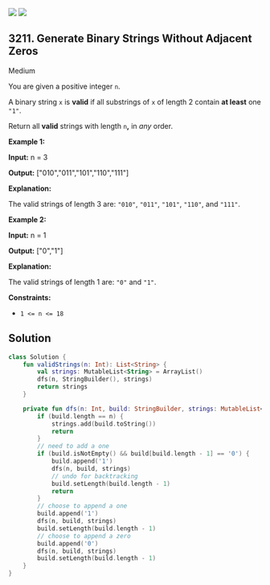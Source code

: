 [![](https://img.shields.io/github/stars/javadev/LeetCode-in-Kotlin?label=Stars&style=flat-square)](https://github.com/javadev/LeetCode-in-Kotlin)
[![](https://img.shields.io/github/forks/javadev/LeetCode-in-Kotlin?label=Fork%20me%20on%20GitHub%20&style=flat-square)](https://github.com/javadev/LeetCode-in-Kotlin/fork)

## 3211\. Generate Binary Strings Without Adjacent Zeros

Medium

You are given a positive integer `n`.

A binary string `x` is **valid** if all substrings of `x` of length 2 contain **at least** one `"1"`.

Return all **valid** strings with length `n`**,** in _any_ order.

**Example 1:**

**Input:** n = 3

**Output:** ["010","011","101","110","111"]

**Explanation:**

The valid strings of length 3 are: `"010"`, `"011"`, `"101"`, `"110"`, and `"111"`.

**Example 2:**

**Input:** n = 1

**Output:** ["0","1"]

**Explanation:**

The valid strings of length 1 are: `"0"` and `"1"`.

**Constraints:**

*   `1 <= n <= 18`

## Solution

```kotlin
class Solution {
    fun validStrings(n: Int): List<String> {
        val strings: MutableList<String> = ArrayList()
        dfs(n, StringBuilder(), strings)
        return strings
    }

    private fun dfs(n: Int, build: StringBuilder, strings: MutableList<String>) {
        if (build.length == n) {
            strings.add(build.toString())
            return
        }
        // need to add a one
        if (build.isNotEmpty() && build[build.length - 1] == '0') {
            build.append('1')
            dfs(n, build, strings)
            // undo for backtracking
            build.setLength(build.length - 1)
            return
        }
        // choose to append a one
        build.append('1')
        dfs(n, build, strings)
        build.setLength(build.length - 1)
        // choose to append a zero
        build.append('0')
        dfs(n, build, strings)
        build.setLength(build.length - 1)
    }
}
```